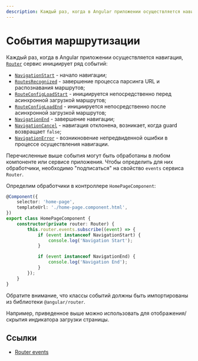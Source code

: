 ```yaml
---
description: Каждый раз, когда в Angular приложении осуществляется навигация, Router сервис инициирует ряд событий
---
```


# События маршрутизации

Каждый раз, когда в Angular приложении осуществляется навигация, [`Router`](https://angular.io/api/router/Router) сервис инициирует ряд событий:

-   [`NavigationStart`](https://angular.io/api/router/NavigationStart) - начало навигации;
-   [`RoutesRecognized`](https://angular.io/api/router/RoutesRecognized) - завершение процесса парсинга URL и распознавания маршрутов;
-   [`RouteConfigLoadStart`](https://angular.io/api/router/RouteConfigLoadStart) - инициируется непосредственно перед асинхронной загрузкой маршрутов;
-   [`RouteConfigLoadEnd`](https://angular.io/api/router/RouteConfigLoadEnd) - инициируется непосредственно после асинхронной загрузкой маршрутов;
-   [`NavigationEnd`](https://angular.io/api/router/NavigationEnd) - завершение навигации;
-   [`NavigationCancel`](https://angular.io/api/router/NavigationCancel) - навигация отклонена, возникает, когда guard возвращает `false`;
-   [`NavigationError`](https://angular.io/api/router/NavigationError) - возникновение непредвиденной ошибки в процессе осуществления навигации.

Перечисленные выше события могут быть обработаны в любом компоненте или сервисе приложения. Чтобы определить для них обработчики, необходимо "подписаться" на свойство `events` сервиса `Router`.

Определим обработчики в контроллере `HomePageComponent`:

```ts
@Component({
    selector: 'home-page',
    templateUrl: './home-page.component.html',
})
export class HomePageComponent {
    constructor(private router: Router) {
        this.router.events.subscribe((event) => {
            if (event instanceof NavigationStart) {
                console.log('Navigation Start');
            }

            if (event instanceof NavigationEnd) {
                console.log('Navigation End');
            }
        });
    }
}
```

Обратите внимание, что классы событий должны быть импортированы из библиотеки `@angular/router`.

Например, приведенное выше можно использовать для отображения/скрытия индикатора загрузки страницы.

## Ссылки

-   [Router events](https://angular.io/guide/router#router-events)
